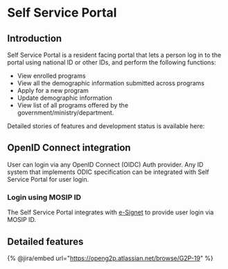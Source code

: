 # Self Service Portal

## Introduction

Self Service Portal is a resident facing portal that lets a person log in to the portal using national ID or other IDs, and perform the following functions:

* View enrolled programs
* View all the demographic information submitted across programs
* Apply for a new program
* Update demographic information
* View list of all programs offered by the government/ministry/department.

Detailed stories of features and development status is available here:

## OpenID Connect integration

User can login via any OpenID Connect (OIDC) Auth provider. Any ID system that implements ODIC specification can be integrated with Self Service Portal for user login.&#x20;

### Login using MOSIP ID

The Self Service Portal  integrates with [e-Signet](https://docs.esignet.io/) to provide user login via MOSIP ID.&#x20;

## Detailed features&#x20;

{% @jira/embed url="https://openg2p.atlassian.net/browse/G2P-19" %}
